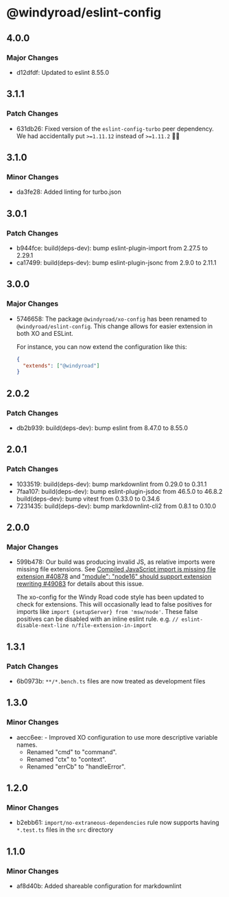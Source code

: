 # @windyroad/eslint-config

## 4.0.0

### Major Changes

- d12dfdf: Updated to eslint 8.55.0

## 3.1.1

### Patch Changes

- 631db26: Fixed version of the `eslint-config-turbo` peer dependency. We had accidentally
  put `>=1.11.12` instead of `>=1.11.2` 🤦‍♂️

## 3.1.0

### Minor Changes

- da3fe28: Added linting for turbo.json

## 3.0.1

### Patch Changes

- b944fce: build(deps-dev): bump eslint-plugin-import from 2.27.5 to 2.29.1
- ca17499: build(deps-dev): bump eslint-plugin-jsonc from 2.9.0 to 2.11.1

## 3.0.0

### Major Changes

- 5746658: The package `@windyroad/xo-config` has been renamed to `@windyroad/eslint-config`. This
  change allows for easier extension in both XO and ESLint.

  For instance, you can now extend the configuration like this:

  ```json
  {
    "extends": ["@windyroad"]
  }
  ```

## 2.0.2

### Patch Changes

- db2b939: build(deps-dev): bump eslint from 8.47.0 to 8.55.0

## 2.0.1

### Patch Changes

- 1033519: build(deps-dev): bump markdownlint from 0.29.0 to 0.31.1
- 7faa107: build(deps-dev): bump eslint-plugin-jsdoc from 46.5.0 to 46.8.2
  build(deps-dev): bump vitest from 0.33.0 to 0.34.6
- 7231435: build(deps-dev): bump markdownlint-cli2 from 0.8.1 to 0.10.0

## 2.0.0

### Major Changes

- 599b478: Our build was producing invalid JS, as relative imports were missing file extensions.
  See [Compiled JavaScript import is missing file extension #40878](https://github.com/microsoft/TypeScript/issues/40878)
  and ["module": "node16" should support extension rewriting #49083](https://github.com/microsoft/TypeScript/issues/49083#issuecomment-1435399267)
  for details about this issue.

  The xo-config for the Windy Road code style has been updated to check for extensions. This
  will occasionally lead to false positives for imports like
  `import {setupServer} from 'msw/node'`. These false positives can be disabled with an inline
  eslint rule. e.g. `// eslint-disable-next-line n/file-extension-in-import`

## 1.3.1

### Patch Changes

- 6b0973b: `**/*.bench.ts` files are now treated as development files

## 1.3.0

### Minor Changes

- aecc6ee: - Improved XO configuration to use more descriptive variable names.
  - Renamed "cmd" to "command".
  - Renamed "ctx" to "context".
  - Renamed "errCb" to "handleError".

## 1.2.0

### Minor Changes

- b2ebb61: `import/no-extraneous-dependencies` rule now supports having `*.test.ts` files in the `src` directory

## 1.1.0

### Minor Changes

- af8d40b: Added shareable configuration for markdownlint
